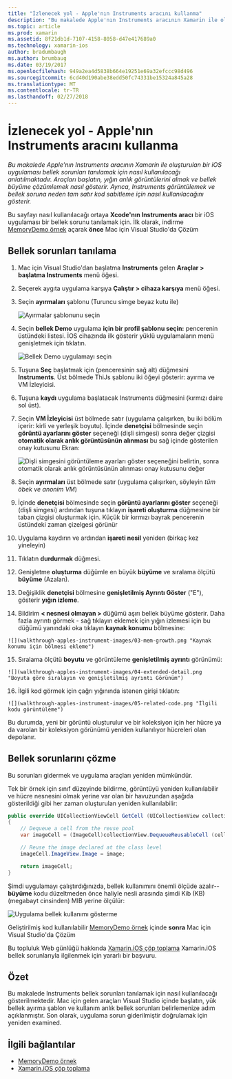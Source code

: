 ```yaml
---
title: "İzlenecek yol - Apple'nın Instruments aracını kullanma"
description: "Bu makalede Apple'nın Instruments aracının Xamarin ile oluşturulan bir iOS uygulaması bellek sorunları tanılamak için nasıl kullanılacağı anlatılmaktadır. Araçları başlatın, yığın anlık görüntülerini almak ve bellek büyüme çözümlemek nasıl gösterir. Ayrıca, Instruments görüntülemek ve bellek soruna neden tam satır kod sabitleme için nasıl kullanılacağını gösterir."
ms.topic: article
ms.prod: xamarin
ms.assetid: 8f21db1d-7107-4158-8058-d47e417689a0
ms.technology: xamarin-ios
author: bradumbaugh
ms.author: brumbaug
ms.date: 03/19/2017
ms.openlocfilehash: 949a2ea4d5838b664e19251e69a32efccc98d496
ms.sourcegitcommit: 6cd40d190abe38edd50fc74331be15324a845a28
ms.translationtype: MT
ms.contentlocale: tr-TR
ms.lasthandoff: 02/27/2018
---
```

# <a name="walkthrough---using-apples-instruments-tool"></a>İzlenecek yol - Apple'nın Instruments aracını kullanma

_Bu makalede Apple'nın Instruments aracının Xamarin ile oluşturulan bir iOS uygulaması bellek sorunları tanılamak için nasıl kullanılacağı anlatılmaktadır. Araçları başlatın, yığın anlık görüntülerini almak ve bellek büyüme çözümlemek nasıl gösterir. Ayrıca, Instruments görüntülemek ve bellek soruna neden tam satır kod sabitleme için nasıl kullanılacağını gösterir._

Bu sayfayı nasıl kullanılacağı ortaya **Xcode'nın Instruments aracı** bir iOS uygulaması bir bellek sorunu tanılamak için.
İlk olarak, indirme [MemoryDemo örnek](https://developer.xamarin.com/samples/monotouch/Profiling/MemoryDemo/) açarak **önce** Mac için Visual Studio'da Çözüm

## <a name="diagnosing-the-memory-issues"></a>Bellek sorunları tanılama

1.  Mac için Visual Studio'dan başlatma **Instruments** gelen **Araçlar > başlatma Instruments** menü öğesi.
2.  Seçerek aygıta uygulama karşıya **Çalıştır > cihaza karşıya** menü öğesi.
3.  Seçin **ayırmaları** şablonu (Turuncu simge beyaz kutu ile)

    ![](walkthrough-apples-instrument-images/00-allocations-tempate.png "Ayırmalar şablonunu seçin")

4.  Seçin **bellek Demo** uygulama **için bir profil şablonu seçin:** pencerenin üstündeki listesi. İOS cihazında ilk gösterir yüklü uygulamaların menü genişletmek için tıklatın.

    ![](walkthrough-apples-instrument-images/01-mem-demo.png "Bellek Demo uygulamayı seçin")

5.  Tuşuna **Seç** başlatmak için (penceresinin sağ alt) düğmesini **Instruments**. Üst bölmede ThiJs şablonu iki öğeyi gösterir: ayırma ve VM İzleyicisi.

6.  Tuşuna **kaydı** uygulama başlatacak Instruments düğmesini (kırmızı daire sol üst).

7.  Seçin **VM İzleyicisi** üst bölmede satır (uygulama çalışırken, bu iki bölüm içerir: kirli ve yerleşik boyutu). İçinde **denetçisi** bölmesinde seçin **görüntü ayarlarını göster** seçeneği (dişli simgesi) sonra değer çizgisi **otomatik olarak anlık görüntüsünün alınması** bu sağ içinde gösterilen onay kutusunu Ekran:

    ![](walkthrough-apples-instrument-images/02-auto-snapshot.png "Dişli simgesini görüntüleme ayarları göster seçeneğini belirtin, sonra otomatik olarak anlık görüntüsünün alınması onay kutusunu değer")

8.  Seçin **ayırmaları** üst bölmede satır (uygulama çalışırken, söyleyin *tüm öbek ve anonim VM*)
9.  İçinde **denetçisi** bölmesinde seçin **görüntü ayarlarını göster** seçeneği (dişli simgesi) ardından tuşuna tıklayın **işareti oluşturma** düğmesine bir taban çizgisi oluşturmak için. Küçük bir kırmızı bayrak pencerenin üstündeki zaman çizelgesi görünür
10.  Uygulama kaydırın ve ardından **işareti nesil** yeniden (birkaç kez yineleyin)
11.  Tıklatın **durdurmak** düğmesi.
12.  Genişletme **oluşturma** düğümle en büyük **büyüme** ve sıralama ölçütü **büyüme** (Azalan).
13.  Değişiklik **denetçisi** bölmesine **genişletilmiş Ayrıntı Göster** ("E"), gösterir **yığın izleme**.

14.  Bildirim **< nesnesi olmayan >** düğümü aşırı bellek büyüme gösterir. Daha fazla ayrıntı görmek - sağ tıklayın eklemek için yığın izlemesi için bu düğümü yanındaki oka tıklayın **kaynak konumu** bölmesine:

    ![](walkthrough-apples-instrument-images/03-mem-growth.png "Kaynak konumu için bölmesi ekleme")

15.  Sıralama ölçütü **boyutu** ve görüntüleme **genişletilmiş ayrıntı** görünümü:

    ![](walkthrough-apples-instrument-images/04-extended-detail.png "Boyuta göre sıralayın ve genişletilmiş ayrıntı Görünüm")

16.  İlgili kod görmek için çağrı yığınında istenen girişi tıklatın:

    ![](walkthrough-apples-instrument-images/05-related-code.png "İlgili kodu görüntüleme")

Bu durumda, yeni bir görüntü oluşturulur ve bir koleksiyon için her hücre ya da varolan bir koleksiyon görünümü yeniden kullanılıyor hücreleri olan depolanır.

## <a name="resolving-the-memory-issues"></a>Bellek sorunlarını çözme

Bu sorunları gidermek ve uygulama araçları yeniden mümkündür.

Tek bir örnek için sınıf düzeyinde bildirme, görüntüyü yeniden kullanılabilir ve hücre nesnesini olmak yerine var olan bir havuzundan aşağıda gösterildiği gibi her zaman oluşturulan yeniden kullanılabilir:

```csharp
public override UICollectionViewCell GetCell (UICollectionView collectionView, NSIndexPath indexPath)
{
    // Dequeue a cell from the reuse pool
    var imageCell = (ImageCell)collectionView.DequeueReusableCell (cellId, indexPath);

    // Reuse the image declared at the class level
    imageCell.ImageView.Image = image;

    return imageCell;
}
```

Şimdi uygulamayı çalıştırdığınızda, bellek kullanımını önemli ölçüde azalır-- **büyüme** kodu düzeltmeden önce haliyle nesli arasında şimdi Kib (KB) (megabayt cinsinden) MIB yerine ölçülür:

![](walkthrough-apples-instrument-images/06-reduced-memory.png "Uygulama bellek kullanımı gösterme")

Geliştirilmiş kod kullanılabilir [MemoryDemo örnek](https://developer.xamarin.com/samples/monotouch/Profiling/MemoryDemo/) içinde **sonra** Mac için Visual Studio'da Çözüm

Bu topluluk Web günlüğü hakkında [Xamarin.iOS çöp toplama](https://krumelur.me/2015/04/27/xamarin-ios-the-garbage-collector-and-me/) Xamarin.iOS bellek sorunlarıyla ilgilenmek için yararlı bir başvuru.


## <a name="summary"></a>Özet

Bu makalede Instruments bellek sorunları tanılamak için nasıl kullanılacağı gösterilmektedir.
Mac için gelen araçları Visual Studio içinde başlatın, yük bellek ayırma şablon ve kullanım anlık bellek sorunları belirlemenize adım açıklanmıştır.
Son olarak, uygulama sorun giderilmiştir doğrulamak için yeniden examined.


## <a name="related-links"></a>İlgili bağlantılar

- [MemoryDemo örnek](https://developer.xamarin.com/samples/monotouch/Profiling/MemoryDemo/)
- [Xamarin.iOS çöp toplama](https://krumelur.me/2015/04/27/xamarin-ios-the-garbage-collector-and-me/)

